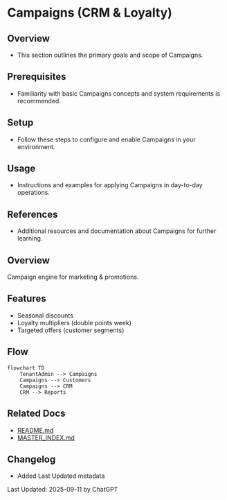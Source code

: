 # Campaigns (CRM & Loyalty)

## Overview
- This section outlines the primary goals and scope of Campaigns.

## Prerequisites
- Familiarity with basic Campaigns concepts and system requirements is recommended.

## Setup
- Follow these steps to configure and enable Campaigns in your environment.

## Usage
- Instructions and examples for applying Campaigns in day-to-day operations.

## References
- Additional resources and documentation about Campaigns for further learning.


## Overview
Campaign engine for marketing & promotions.

## Features
- Seasonal discounts
- Loyalty multipliers (double points week)
- Targeted offers (customer segments)

## Flow
```mermaid
flowchart TD
    TenantAdmin --> Campaigns
    Campaigns --> Customers
    Campaigns --> CRM
    CRM --> Reports
```

## Related Docs
- [README.md](README.md)
- [MASTER_INDEX.md](MASTER_INDEX.md)


## Changelog
- Added Last Updated metadata

Last Updated: 2025-09-11 by ChatGPT
